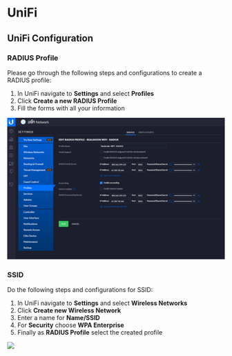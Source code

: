 # UniFi

## UniFi Configuration

### RADIUS Profile

Please go through the following steps and configurations to create a RADIUS profile:

1. In UniFi navigate to **Settings** and select **Profiles**
2. Click **Create a new RADIUS Profile**
3. Fill the forms with all your information

![](<../../../.gitbook/assets/image (42) (1).png>)

### SSID <a href="#ssid" id="ssid"></a>

Do the following steps and configurations for SSID:

1. In UniFi navigate to **Settings** and select **Wireless Networks**
2. Click **Create new Wireless Network**
3. Enter a name for **Name/SSID**
4. For **Security** choose **WPA Enterprise**
5. Finally as **RADIUS Profile** select the created profile

![](https://gblobscdn.gitbook.com/assets%2F-Lzl3JXanfpvdg6pLlGg%2F-M03hV6tYhKuZqKfxnpF%2F-M03l0lPBQzneR9sw0mC%2Fimage.png?alt=media\&token=162f4892-09ba-448a-8cf7-4e12d6bb614c)

